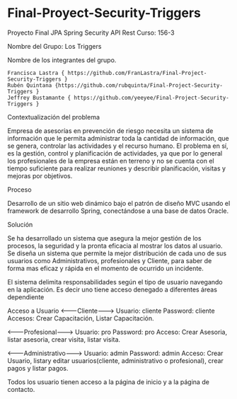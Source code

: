 # Final-Proyect-Security-Triggers
Proyecto Final JPA Spring Security API Rest
Curso: 156-3

Nombre del Grupo: Los Triggers


Nombre de los integrantes del grupo.

	Francisca Lastra { https://github.com/FranLastra/Final-Project-Security-Triggers }
	Rubén Quintana {https://github.com/rubquinta/Final-Project-Security-Triggers }
	Jeffrey Bustamante { https://github.com/yeeyee/Final-Project-Security-Triggers }


Contextualización del problema

Empresa de asesorías en prevención de riesgo necesita un sistema de información que le permita administrar toda la cantidad de información, que se genera, controlar las actividades y el recurso humano. El problema en sí, es la gestión, control y planificación de actividades, ya que por lo general los profesionales de la empresa están en terreno y no se cuenta con el tiempo suficiente para realizar reuniones y describir planificación, visitas y mejoras por objetivos.

Proceso

Desarrollo de un sitio web dinámico bajo el patrón de diseño MVC usando el framework de desarrollo Spring, conectándose a una base de datos Oracle.

Solución

Se ha desarrollado un sistema que asegura la mejor gestión de los procesos, la seguridad y la pronta eficacia al mostrar los datos al usuario.
Se diseña un sistema que permite la mejor distribución de cada uno de sus usuarios como Administrativos, profesionales y Cliente, para saber de forma mas eficaz y rápida en el momento de ocurrido un incidente.

El sistema delimita responsabilidades según el tipo de usuario navegando en la aplicación. 
Es decir uno tiene acceso denegado a diferentes áreas dependiente

Acceso a Usuario
<---Cliente--->
Usuario: cliente
Password: cliente
Accesos: Crear Capacitación, Listar Capacitación.  

<---Profesional--->
Usuario: pro
Password: pro
Acceso: Crear Asesoria, listar asesoria, crear visita, listar visita.  

<---Administrativo--->
Usuario: admin
Password: admin
Acceso: Crear Usuario, listary editar usuarios(cliente, administrativo o profesional), crear pagos y listar pagos. 

Todos los usuario tienen acceso a la página de inicio y a la página de contacto.
